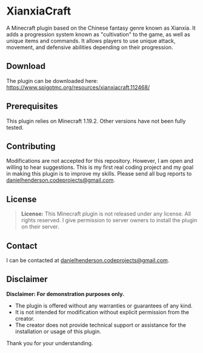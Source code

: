 # XianxiaCraft

A Minecraft plugin based on the Chinese fantasy genre known as Xianxia. It adds a progression system known as "cultivation" to the game, as well as unique items and commands. It allows players to use unique attack, movement, and defensive abilities depending on their progression.

## Download

The plugin can be downloaded here: https://www.spigotmc.org/resources/xianxiacraft.112468/

## Prerequisites

This plugin relies on Minecraft 1.19.2. Other versions have not been fully tested.

## Contributing

Modifications are not accepted for this repository. However, I am open and willing to hear suggestions. This is my first real coding project and my goal in making this plugin is to improve my skills. Please send all bug reports to danielhenderson.codeprojects@gmail.com.

## License

> **License:** This Minecraft plugin is not released under any license. All rights reserved. I give permission to server owners to install the plugin on their server.

## Contact

I can be contacted at danielhenderson.codeprojects@gmail.com.

## Disclaimer

**Disclaimer: For demonstration purposes only.**

- The plugin is offered without any warranties or guarantees of any kind.
- It is not intended for modification without explicit permission from the creator.
- The creator does not provide technical support or assistance for the installation or usage of this plugin.

Thank you for your understanding.
